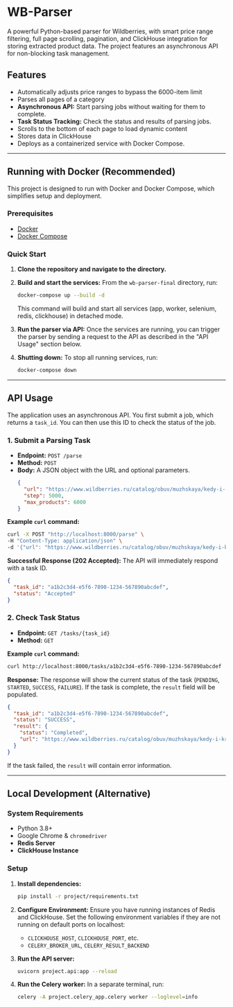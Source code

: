 # WB-Parser

A powerful Python-based parser for Wildberries, with smart price range filtering, full page scrolling, pagination, and ClickHouse integration for storing extracted product data. The project features an asynchronous API for non-blocking task management.

## Features

- Automatically adjusts price ranges to bypass the 6000-item limit
- Parses all pages of a category
- **Asynchronous API:** Start parsing jobs without waiting for them to complete.
- **Task Status Tracking:** Check the status and results of parsing jobs.
- Scrolls to the bottom of each page to load dynamic content
- Stores data in ClickHouse
- Deploys as a containerized service with Docker Compose.

---

## Running with Docker (Recommended)

This project is designed to run with Docker and Docker Compose, which simplifies setup and deployment.

### Prerequisites

- [Docker](https://docs.docker.com/get-docker/)
- [Docker Compose](https://docs.docker.com/compose/install/)

### Quick Start

1.  **Clone the repository and navigate to the directory.**

2.  **Build and start the services:**
    From the `wb-parser-final` directory, run:
    ```bash
    docker-compose up --build -d
    ```
    This command will build and start all services (app, worker, selenium, redis, clickhouse) in detached mode.

3.  **Run the parser via API:**
    Once the services are running, you can trigger the parser by sending a request to the API as described in the "API Usage" section below.

4.  **Shutting down:**
    To stop all running services, run:
    ```bash
    docker-compose down
    ```

---

## API Usage

The application uses an asynchronous API. You first submit a job, which returns a `task_id`. You can then use this ID to check the status of the job.

### 1. Submit a Parsing Task

- **Endpoint:** `POST /parse`
- **Method:** `POST`
- **Body:** A JSON object with the URL and optional parameters.
  ```json
  {
    "url": "https://www.wildberries.ru/catalog/obuv/muzhskaya/kedy-i-krossovki",
    "step": 5000,
    "max_products": 6000
  }
  ```

**Example `curl` command:**
```bash
curl -X POST "http://localhost:8000/parse" \
-H "Content-Type: application/json" \
-d '{"url": "https://www.wildberries.ru/catalog/obuv/muzhskaya/kedy-i-krossovki"}'
```

**Successful Response (202 Accepted):**
The API will immediately respond with a task ID.
```json
{
  "task_id": "a1b2c3d4-e5f6-7890-1234-567890abcdef",
  "status": "Accepted"
}
```

### 2. Check Task Status

- **Endpoint:** `GET /tasks/{task_id}`
- **Method:** `GET`

**Example `curl` command:**
```bash
curl http://localhost:8000/tasks/a1b2c3d4-e5f6-7890-1234-567890abcdef
```

**Response:**
The response will show the current status of the task (`PENDING`, `STARTED`, `SUCCESS`, `FAILURE`). If the task is complete, the `result` field will be populated.
```json
{
  "task_id": "a1b2c3d4-e5f6-7890-1234-567890abcdef",
  "status": "SUCCESS",
  "result": {
    "status": "Completed",
    "url": "https://www.wildberries.ru/catalog/obuv/muzhskaya/kedy-i-krossovki"
  }
}
```
If the task failed, the `result` will contain error information.

---

## Local Development (Alternative)

### System Requirements

- Python 3.8+
- Google Chrome & `chromedriver`
- **Redis Server**
- **ClickHouse Instance**

### Setup

1.  **Install dependencies:**
    ```bash
    pip install -r project/requirements.txt
    ```

2.  **Configure Environment:**
    Ensure you have running instances of Redis and ClickHouse. Set the following environment variables if they are not running on default ports on localhost:
    - `CLICKHOUSE_HOST`, `CLICKHOUSE_PORT`, etc.
    - `CELERY_BROKER_URL`, `CELERY_RESULT_BACKEND`

3.  **Run the API server:**
    ```bash
    uvicorn project.api:app --reload
    ```
4.  **Run the Celery worker:**
    In a separate terminal, run:
    ```bash
    celery -A project.celery_app.celery worker --loglevel=info
    ```
